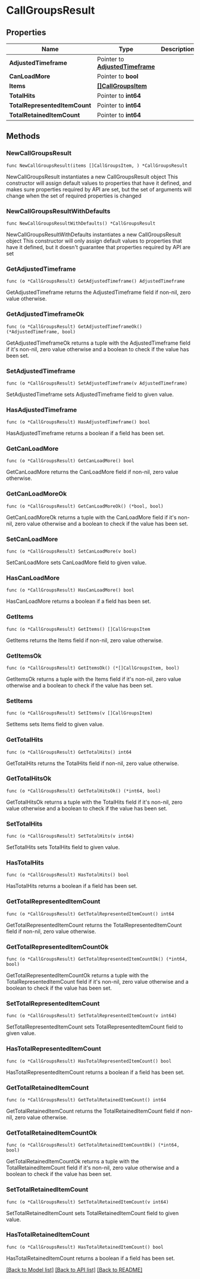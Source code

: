 # CallGroupsResult

## Properties

Name | Type | Description | Notes
------------ | ------------- | ------------- | -------------
**AdjustedTimeframe** | Pointer to [**AdjustedTimeframe**](AdjustedTimeframe.md) |  | [optional] 
**CanLoadMore** | Pointer to **bool** |  | [optional] 
**Items** | [**[]CallGroupsItem**](CallGroupsItem.md) |  | 
**TotalHits** | Pointer to **int64** |  | [optional] 
**TotalRepresentedItemCount** | Pointer to **int64** |  | [optional] 
**TotalRetainedItemCount** | Pointer to **int64** |  | [optional] 

## Methods

### NewCallGroupsResult

`func NewCallGroupsResult(items []CallGroupsItem, ) *CallGroupsResult`

NewCallGroupsResult instantiates a new CallGroupsResult object
This constructor will assign default values to properties that have it defined,
and makes sure properties required by API are set, but the set of arguments
will change when the set of required properties is changed

### NewCallGroupsResultWithDefaults

`func NewCallGroupsResultWithDefaults() *CallGroupsResult`

NewCallGroupsResultWithDefaults instantiates a new CallGroupsResult object
This constructor will only assign default values to properties that have it defined,
but it doesn't guarantee that properties required by API are set

### GetAdjustedTimeframe

`func (o *CallGroupsResult) GetAdjustedTimeframe() AdjustedTimeframe`

GetAdjustedTimeframe returns the AdjustedTimeframe field if non-nil, zero value otherwise.

### GetAdjustedTimeframeOk

`func (o *CallGroupsResult) GetAdjustedTimeframeOk() (*AdjustedTimeframe, bool)`

GetAdjustedTimeframeOk returns a tuple with the AdjustedTimeframe field if it's non-nil, zero value otherwise
and a boolean to check if the value has been set.

### SetAdjustedTimeframe

`func (o *CallGroupsResult) SetAdjustedTimeframe(v AdjustedTimeframe)`

SetAdjustedTimeframe sets AdjustedTimeframe field to given value.

### HasAdjustedTimeframe

`func (o *CallGroupsResult) HasAdjustedTimeframe() bool`

HasAdjustedTimeframe returns a boolean if a field has been set.

### GetCanLoadMore

`func (o *CallGroupsResult) GetCanLoadMore() bool`

GetCanLoadMore returns the CanLoadMore field if non-nil, zero value otherwise.

### GetCanLoadMoreOk

`func (o *CallGroupsResult) GetCanLoadMoreOk() (*bool, bool)`

GetCanLoadMoreOk returns a tuple with the CanLoadMore field if it's non-nil, zero value otherwise
and a boolean to check if the value has been set.

### SetCanLoadMore

`func (o *CallGroupsResult) SetCanLoadMore(v bool)`

SetCanLoadMore sets CanLoadMore field to given value.

### HasCanLoadMore

`func (o *CallGroupsResult) HasCanLoadMore() bool`

HasCanLoadMore returns a boolean if a field has been set.

### GetItems

`func (o *CallGroupsResult) GetItems() []CallGroupsItem`

GetItems returns the Items field if non-nil, zero value otherwise.

### GetItemsOk

`func (o *CallGroupsResult) GetItemsOk() (*[]CallGroupsItem, bool)`

GetItemsOk returns a tuple with the Items field if it's non-nil, zero value otherwise
and a boolean to check if the value has been set.

### SetItems

`func (o *CallGroupsResult) SetItems(v []CallGroupsItem)`

SetItems sets Items field to given value.


### GetTotalHits

`func (o *CallGroupsResult) GetTotalHits() int64`

GetTotalHits returns the TotalHits field if non-nil, zero value otherwise.

### GetTotalHitsOk

`func (o *CallGroupsResult) GetTotalHitsOk() (*int64, bool)`

GetTotalHitsOk returns a tuple with the TotalHits field if it's non-nil, zero value otherwise
and a boolean to check if the value has been set.

### SetTotalHits

`func (o *CallGroupsResult) SetTotalHits(v int64)`

SetTotalHits sets TotalHits field to given value.

### HasTotalHits

`func (o *CallGroupsResult) HasTotalHits() bool`

HasTotalHits returns a boolean if a field has been set.

### GetTotalRepresentedItemCount

`func (o *CallGroupsResult) GetTotalRepresentedItemCount() int64`

GetTotalRepresentedItemCount returns the TotalRepresentedItemCount field if non-nil, zero value otherwise.

### GetTotalRepresentedItemCountOk

`func (o *CallGroupsResult) GetTotalRepresentedItemCountOk() (*int64, bool)`

GetTotalRepresentedItemCountOk returns a tuple with the TotalRepresentedItemCount field if it's non-nil, zero value otherwise
and a boolean to check if the value has been set.

### SetTotalRepresentedItemCount

`func (o *CallGroupsResult) SetTotalRepresentedItemCount(v int64)`

SetTotalRepresentedItemCount sets TotalRepresentedItemCount field to given value.

### HasTotalRepresentedItemCount

`func (o *CallGroupsResult) HasTotalRepresentedItemCount() bool`

HasTotalRepresentedItemCount returns a boolean if a field has been set.

### GetTotalRetainedItemCount

`func (o *CallGroupsResult) GetTotalRetainedItemCount() int64`

GetTotalRetainedItemCount returns the TotalRetainedItemCount field if non-nil, zero value otherwise.

### GetTotalRetainedItemCountOk

`func (o *CallGroupsResult) GetTotalRetainedItemCountOk() (*int64, bool)`

GetTotalRetainedItemCountOk returns a tuple with the TotalRetainedItemCount field if it's non-nil, zero value otherwise
and a boolean to check if the value has been set.

### SetTotalRetainedItemCount

`func (o *CallGroupsResult) SetTotalRetainedItemCount(v int64)`

SetTotalRetainedItemCount sets TotalRetainedItemCount field to given value.

### HasTotalRetainedItemCount

`func (o *CallGroupsResult) HasTotalRetainedItemCount() bool`

HasTotalRetainedItemCount returns a boolean if a field has been set.


[[Back to Model list]](../README.md#documentation-for-models) [[Back to API list]](../README.md#documentation-for-api-endpoints) [[Back to README]](../README.md)



